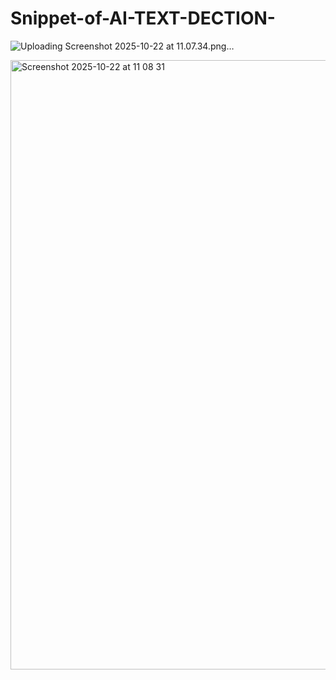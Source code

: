 # Snippet-of-AI-TEXT-DECTION-

![Uploading Screenshot 2025-10-22 at 11.07.34.png…]()

<img width="1443" height="975" alt="Screenshot 2025-10-22 at 11 08 31" src="https://github.com/user-attachments/assets/647c8a90-0766-4a3e-8ab6-7741c66a4985" />
